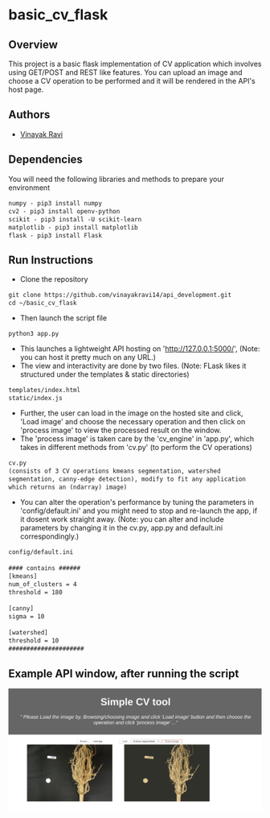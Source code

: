 # basic_cv_flask

## Overview
This project is a basic flask implementation of CV application which involves using GET/POST and REST like features. You can upload an image and choose a CV operation to be performed and it will be rendered in the API's host page. 

## Authors

- [Vinayak Ravi](https://github.com/vinayakravi14)

## Dependencies 

 You will need the following libraries and methods to prepare your environment 
```
numpy - pip3 install numpy
cv2 - pip3 install openv-python
scikit - pip3 install -U scikit-learn
matplotlib - pip3 install matplotlib
flask - pip3 install Flask 
```


## Run Instructions

- Clone the repository 
```
git clone https://github.com/vinayakravi14/api_development.git
cd ~/basic_cv_flask
```

- Then launch the script file 
```
python3 app.py
```
- This launches a lightweight API hosting on 'http://127.0.0.1:5000/', (Note: you can host it pretty much on any URL.)
- The view and interactivity are done by two files. (Note: FLask likes it structured under the templates & static directories)
```
templates/index.html
static/index.js
``` 
- Further, the user can load in the image on the hosted site and click, 'Load image' and  choose the necessary operation and then click on 'process image' to view the processed result on the window. 
- The 'process image' is taken care by the 'cv_engine' in 'app.py', which takes in different methods from 'cv.py' (to perform the CV operations)
```
cv.py
(consists of 3 CV operations kmeans segmentation, watershed segmentation, canny-edge detection), modify to fit any application which returns an (ndarray) image)
```
- You can alter the operation's performance by tuning the parameters in 'config/default.ini' and you might need to stop and re-launch the app, if it dosent work straight away. (Note: you can alter and include parameters by changing it in the cv.py, app.py and default.ini correspondingly.)

```
config/default.ini

#### contains ######
[kmeans]
num_of_clusters = 4
threshold = 180

[canny]
sigma = 10

[watershed]
threshold = 10
#####################
```


## Example API window, after running the script


<img src="https://github.com/vinayakravi14/api_development/blob/main/basic_cv_flask/sample_output/sample.png" alt="sample_output"/>
